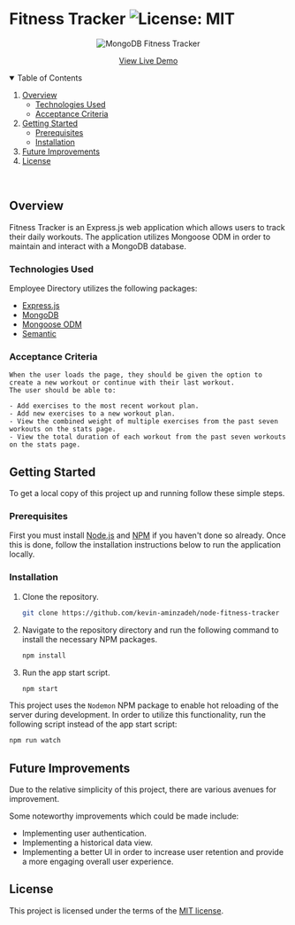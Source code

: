 # Fitness Tracker ![License: MIT](https://img.shields.io/badge/License-MIT-yellow.svg)

<p align="center">
  <img src="./assets/img/demo.gif" alt="MongoDB Fitness Tracker">
</p>
<p align="center">

  <p align="center">
    <a href="https://fitness-tracker-4.herokuapp.com/">View Live Demo</a>
  </p>
</p>

<!-- TABLE OF CONTENTS -->
<details open="open">
  <summary>Table of Contents</summary>
  <ol>
    <li>
      <a href="#overview">Overview</a>
      <ul>
        <li><a href="#technologies-used">Technologies Used</a></li>
        <li><a href="#acceptance-criteria">Acceptance Criteria</a></li>
      </ul>
    </li>
    <li>
      <a href="#getting-started">Getting Started</a>
      <ul>
        <li><a href="#prerequisites">Prerequisites</a></li>
        <li><a href="#installation">Installation</a></li>
      </ul>
    </li>
    <li><a href="#future-improvements">Future Improvements</a></li>
    <li><a href="#license">License</a></li>
  </ol>
</details>
<br>

## Overview

Fitness Tracker is an Express.js web application which allows users to track their daily workouts. The application utilizes Mongoose ODM in order to maintain and interact with a MongoDB database.

### Technologies Used

Employee Directory utilizes the following packages:

- [Express.js](https://expressjs.com/)
- [MongoDB](https://www.mongodb.com/)
- [Mongoose ODM](https://mongoosejs.com/)
- [Semantic](https://semantic-ui.com/)

### Acceptance Criteria

```
When the user loads the page, they should be given the option to create a new workout or continue with their last workout.
The user should be able to:

- Add exercises to the most recent workout plan.
- Add new exercises to a new workout plan.
- View the combined weight of multiple exercises from the past seven workouts on the stats page.
- View the total duration of each workout from the past seven workouts on the stats page.

```

## Getting Started

To get a local copy of this project up and running follow these simple steps.

### Prerequisites

First you must install [Node.js](https://nodejs.org/en/) and [NPM](https://www.npmjs.com/get-npm) if you haven't done so already. Once this is done, follow the installation instructions below to run the application locally.

### Installation

1. Clone the repository.
   ```sh
   git clone https://github.com/kevin-aminzadeh/node-fitness-tracker
   ```
2. Navigate to the repository directory and run the following command to install the necessary NPM packages.
   ```sh
   npm install
   ```
3. Run the app start script.
   ```sh
   npm start
   ```

This project uses the `Nodemon` NPM package to enable hot reloading of the server during development. In order to utilize this functionality, run the following script instead of the app start script:

```sh
npm run watch
```

## Future Improvements

Due to the relative simplicity of this project, there are various avenues for improvement.

Some noteworthy improvements which could be made include:

- Implementing user authentication.
- Implementing a historical data view.
- Implementing a better UI in order to increase user retention and provide a more engaging overall user experience.

## License

This project is licensed under the terms of the [MIT license](https://opensource.org/licenses/MIT).
